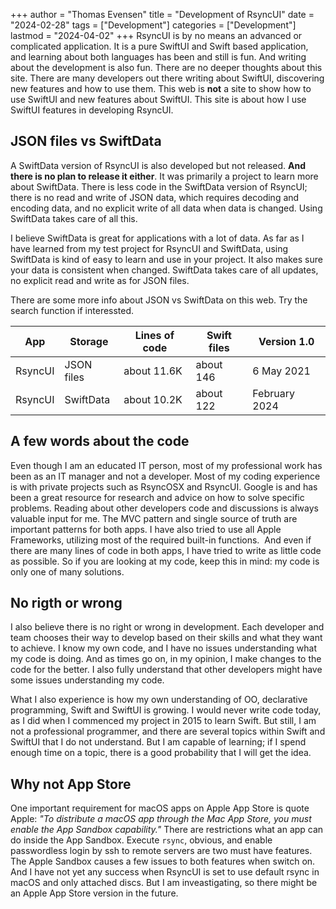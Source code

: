 +++
author = "Thomas Evensen"
title = "Development of RsyncUI"
date = "2024-02-28"
tags = ["Development"]
categories = ["Development"]
lastmod = "2024-04-02"
+++
RsyncUI is by no means an advanced or complicated application. It is a pure SwiftUI and Swift based application, and learning about both languages has been and still is fun. And writing about the development is also fun. There are no deeper thoughts about this site. There are many developers out there writing about SwiftUI, discovering new features and how to use them.  This web is **not** a site to show how to use SwiftUI and new features about SwiftUI. This site is about how I use SwiftUI features in developing RsyncUI.  

## JSON files vs SwiftData

A SwiftData version of RsyncUI is also developed but not released. **And there is no plan to release it either**. It was primarily a project to learn more about SwiftData. There is less code in the SwiftData version of RsyncUI; there is no read and write of JSON data, which requires decoding and encoding data, and no explicit write of all data when data is changed. Using SwiftData takes care of all this. 

I believe SwiftData is great for applications with a lot of data. As far as I have learned from my test project for RsyncUI and SwiftData, using SwiftData is kind of easy to learn and use in your project. It also makes sure your data is consistent when changed. SwiftData takes care of all updates, no explicit read and write as for JSON files. 

There are some more info about JSON vs SwiftData on this web. Try the search function if interessted.

| App      | Storage  | Lines of code | Swift files | Version 1.0 |
| ----------- | ----------- |   ----------- | -------- | -------- |
| RsyncUI  | JSON files |  about 11.6K     | about 146       | 6 May 2021 |
| RsyncUI  | SwiftData |  about 10.2K     | about 122       | February 2024 |

## A few words about the code

Even though I am an educated IT person, most of my professional work has been as an IT manager and not a developer. Most of my coding experience is with private projects such as RsyncOSX and RsyncUI. Google is and has been a great resource for research and advice on how to solve specific problems. Reading about other developers code and discussions is always valuable input for me. The MVC pattern and single source of truth are important patterns for both apps. I have also tried to use all Apple Frameworks, utilizing most of the required built-in functions.  And even if there are many lines of code in both apps, I have tried to write as little code as possible. So if you are looking at my code, keep this in mind: my code is only one of many solutions.

## No rigth or wrong

I also believe there is no right or wrong in development. Each developer and team chooses their way to develop based on their skills and what they want to achieve. I know my own code, and I have no issues understanding what my code is doing. And as times go on, in my opinion, I make changes to the code for the better. I also fully understand that other developers might have some issues understanding my code. 

What I also experience is how my own understanding of OO, declarative programming, Swift and SwiftUI is growing. I would never write code today, as I did when I commenced my project in 2015 to learn Swift. But still, I am not a professional programmer, and there are several topics within Swift and SwiftUI that I do not understand. But I am capable of learning; if I spend enough time on a topic, there is a good probability that I will get the idea.

## Why not App Store

One important requirement for macOS apps on Apple App Store is quote Apple: *"To distribute a macOS app through the Mac App Store, you must enable the App Sandbox capability."* There are restrictions what an app can do inside the App Sandbox. Execute `rsync`, obvious, and enable passwordless login by ssh to remote servers are two must have features. The Apple Sandbox causes a few issues to both features when switch on. And I have not yet any success when RsyncUI is set to use default rsync in macOS and only attached discs. But I am inveastigating, so there might be an Apple App Store version in the future.
